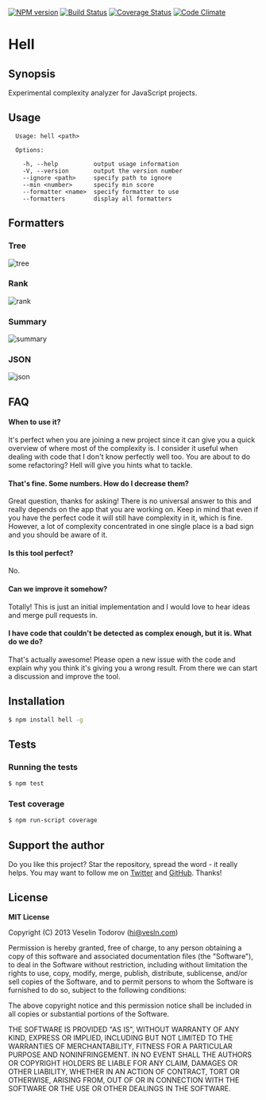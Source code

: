 [![NPM version](https://badge.fury.io/js/hell.png)](http://badge.fury.io/js/hell)
[![Build Status](https://secure.travis-ci.org/vesln/hell.png)](http://travis-ci.org/vesln/hell)
[![Coverage Status](https://coveralls.io/repos/vesln/hell/badge.png?branch=master)](https://coveralls.io/r/vesln/hell?branch=master)
[![Code Climate](https://codeclimate.com/github/vesln/hell.png)](https://codeclimate.com/github/vesln/hell)

# Hell

## Synopsis

Experimental complexity analyzer for JavaScript projects.

## Usage

```
  Usage: hell <path>

  Options:

    -h, --help          output usage information
    -V, --version       output the version number
    --ignore <path>     specify path to ignore
    --min <number>      specify min score
    --formatter <name>  specify formatter to use
    --formatters        display all formatters
```
## Formatters

### Tree

![tree](http://i.imgur.com/AMUiFlb.png)

### Rank

![rank](http://i.imgur.com/baXx5fO.png)

### Summary

![summary](http://i.imgur.com/qOZhzHi.png)

### JSON

![json](http://i.imgur.com/nvb0BOy.png)

## FAQ

#### When to use it?

It's perfect when you are joining a new project since it can give
you a quick overview of where most of the complexity is. I consider it useful
when dealing with code that I don't know perfectly well too.
You are about to do some refactoring? Hell will give you hints what to tackle.

#### That's fine. Some numbers. How do I decrease them?

Great question, thanks for asking! There is no universal answer to this and
really depends on the app that you are working on. Keep in mind that even if you
have the perfect code it will still have complexity in it, which is fine.
However, a lot of complexity concentrated in one single place is a bad sign and you
should be aware of it.

#### Is this tool perfect?

No.

#### Can we improve it somehow?

Totally! This is just an initial implementation and I would love to hear ideas and merge
pull requests in.

#### I have code that couldn't be detected as complex enough, but it is. What do we do?

That's actually awesome! Please open a new issue with the code and explain why you
think it's giving you a wrong result. From there we can start a discussion and improve the
tool.

## Installation

```bash
$ npm install hell -g
```

## Tests

### Running the tests

```bash
$ npm test
```

### Test coverage

```bash
$ npm run-script coverage
```

## Support the author

Do you like this project? Star the repository, spread the word - it really helps. You may want to follow
me on [Twitter](https://twitter.com/vesln) and
[GitHub](https://github.com/vesln). Thanks!

## License

**MIT License**

Copyright (C) 2013 Veselin Todorov (hi@vesln.com)

Permission is hereby granted, free of charge, to any person obtaining a copy of this software and associated
documentation files (the "Software"), to deal in the Software without restriction, including without limitation the rights
to use, copy, modify, merge, publish, distribute, sublicense, and/or sell copies of the Software, and to permit
persons to whom the Software is furnished to do so, subject to the following conditions:

The above copyright notice and this permission notice shall be included in all copies or substantial
portions of the Software.

THE SOFTWARE IS PROVIDED "AS IS", WITHOUT WARRANTY OF ANY KIND, EXPRESS OR IMPLIED, INCLUDING BUT NOT LIMITED TO
THE WARRANTIES OF MERCHANTABILITY, FITNESS FOR A PARTICULAR PURPOSE AND NONINFRINGEMENT. IN NO EVENT SHALL THE
AUTHORS OR COPYRIGHT HOLDERS BE LIABLE FOR ANY CLAIM, DAMAGES OR OTHER LIABILITY, WHETHER IN AN ACTION OF CONTRACT,
TORT OR OTHERWISE, ARISING FROM, OUT OF OR IN CONNECTION WITH THE SOFTWARE OR THE USE OR OTHER DEALINGS IN THE SOFTWARE.
